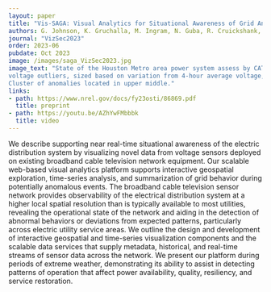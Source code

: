 ```yaml
---
layout: paper
title: "Vis-SAGA: Visual Analytics for Situational Awareness of Grid Anomalies"
authors: G. Johnson, K. Gruchalla, M. Ingram, N. Guba, R. Cruickshank, S. Caruso
journal: "VizSec2023"
order: 2023-06
pubdate: Oct 2023
image: /images/saga_VizSec2023.jpg
image_text: "State of the Houston Metro area power system assess by CATV voltage sensors, encoded for identification of sensor
voltage outliers, sized based on variation from 4-hour average voltage, and styled with a diverging colormap based on nominal voltage.
Cluster of anomalies located in upper middle."
links:
- path: https://www.nrel.gov/docs/fy23osti/86869.pdf
  title: preprint
- path: https://youtu.be/AZhYwFMbbbk
  title: video
---
```

We describe supporting near real-time situational awareness of the electric distribution system by visualizing novel data from voltage sensors deployed on existing broadband cable television network equipment. Our scalable web-based visual analytics platform supports interactive geospatial exploration, time-series analysis, and summarization of grid behavior during potentially anomalous events. The broadband cable television sensor network provides observability of the electrical distribution system at a higher local spatial resolution than is typically available to most utilities, revealing the operational state of the network and aiding in the detection of abnormal behaviors or deviations from expected patterns, particularly across electric utility service areas. We outline the design and development of interactive geospatial and time-series visualization components and the scalable data services that supply metadata, historical, and real-time streams of sensor data across the network. We present our platform during periods of extreme weather, demonstrating its ability to assist in detecting patterns of operation that affect power availability, quality, resiliency, and service restoration.


